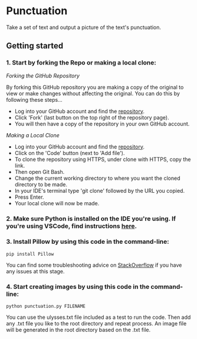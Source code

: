 # Punctuation
Take a set of text and output a picture of the text's punctuation.

## Getting started

### 1. Start by forking the Repo or making a local clone:

*Forking the GitHub Repository*

By forking this GitHub repository you are making a copy of the original to view or make changes without affecting the original. You can do this by following these steps...

- Log into your GitHub account and find the [repository](https://github.com/adamjcalhoun/punctuation).
- Click 'Fork' (last button on the top right of the repository page).
- You will then have a copy of the repository in your own GitHub account. 

*Making a Local Clone*

- Log into your GitHub account and find the [repository](https://github.com/adamjcalhoun/punctuation).
- Click on the 'Code' button (next to 'Add file'). 
- To clone the repository using HTTPS, under clone with HTTPS, copy the link.
- Then open Git Bash.
- Change the current working directory to where you want the cloned directory to be made.
- In your IDE's terminal type 'git clone' followed by the URL you copied.
- Press Enter. 
- Your local clone will now be made.

### 2. Make sure Python is installed on the IDE you're using. If you're using VSCode, find instructions [here](https://code.visualstudio.com/docs/languages/python).
### 3. Install Pillow by using this code in the command-line:

```
pip install Pillow

```
You can find some troubleshooting advice on [StackOverflow](https://stackoverflow.com/questions/26505958/why-cant-python-import-image-from-pil) if you have any issues at this stage.

### 4. Start creating images by using this code in the command-line:

```
python punctuation.py FILENAME
```

You can use the ulysses.txt file included as a test to run the code. Then add any .txt file you like to the root directory and repeat process. An image file will be generated in the root directory based on the .txt file.
